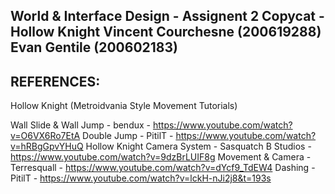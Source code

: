 World & Interface Design - Assignent 2 Copycat - Hollow Knight
Vincent Courchesne (200619288)
Evan Gentile (200602183)
--------------------------------------------------------------
REFERENCES:
--------------------------------------------------------------
Hollow Knight (Metroidvania Style Movement Tutorials)

Wall Slide & Wall Jump - bendux - https://www.youtube.com/watch?v=O6VX6Ro7EtA
Double Jump - PitilT - https://www.youtube.com/watch?v=hRBgGpvYHuQ
Hollow Knight Camera System - Sasquatch B Studios - https://www.youtube.com/watch?v=9dzBrLUIF8g
Movement & Camera - Terresquall - https://www.youtube.com/watch?v=dYcf9_TdEW4
Dashing - PitilT - https://www.youtube.com/watch?v=lckH-nJi2j8&t=193s

